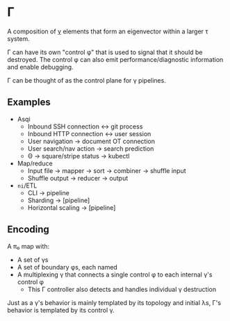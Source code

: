 # Γ
A composition of [γ](gamma.md) elements that form an eigenvector within a larger τ system.

Γ can have its own "control φ" that is used to signal that it should be destroyed. The control φ can also emit performance/diagnostic information and enable debugging.

Γ can be thought of as the control plane for γ pipelines.


## Examples
+ Asqi
  + Inbound SSH connection ↔ git process
  + Inbound HTTP connection ↔ user session
  + User navigation → document OT connection
  + User search/nav action → search prediction
  + Θ → square/stripe status → kubectl
+ Map/reduce
  + Input file → mapper → sort → combiner → shuffle input
  + Shuffle output → reducer → output
+ `ni`/ETL
  + CLI → pipeline
  + Sharding → [pipeline]
  + Horizontal scaling → [pipeline]


## Encoding
A π₀ map with:

+ A set of γs
+ A set of boundary φs, each named
+ A multiplexing γ that connects a single control φ to each internal γ's control φ
  + This Γ controller also detects and handles individual γ destruction

Just as a γ's behavior is mainly templated by its topology and initial λs, Γ's behavior is templated by its control γ.
